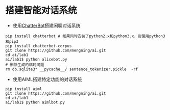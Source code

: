 # 搭建智能对话系统

* 使用[ChatterBot](https://github.com/gunthercox/ChatterBot)搭建闲聊对话系统
```
pip install chatterbot # 如果同时安装了python2.x和python3.x，则使用python3和pip3
pip install chatterbot-corpus
git clone https://github.com/mengning/ai.git
cd ai/lab1
ai/lab1$ python alicebot.py
# 删除生成的临时问题
rm db.sqlite3* __pycache__/ sentence_tokenizer.pickle  -rf
```
* 使用AIML搭建特定功能的对话系统
```
pip install aiml
git clone https://github.com/mengning/ai.git
cd ai/lab1
ai/lab1$ python aimlbot.py
```
